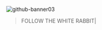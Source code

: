 ![github-banner03](https://user-images.githubusercontent.com/77643882/195583166-f130aa85-562f-4861-ad71-3b36ab93dd0f.png)


 > FOLLOW THE WHITE RABBIT|
